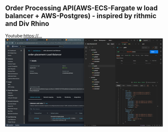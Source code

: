 ## Order Processing API(AWS-ECS-Fargate w load balancer + AWS-Postgres) - inspired by rithmic and Div Rhino

Youtube:[https://...](https://youtu.be/MV_wpFNAfBo)
![screenshot](/screeshotpng.png)
